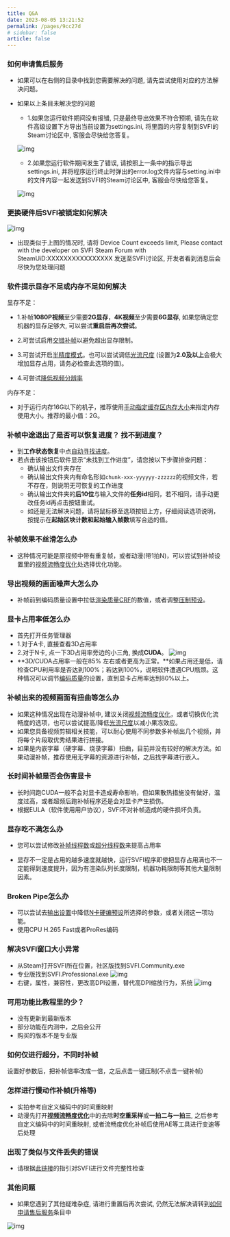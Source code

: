 ```yaml
---
title: Q&A
date: 2023-08-05 13:21:52
permalink: /pages/9cc27d
# sidebar: false
article: false
---
```


### 如何申请售后服务

- 如果可以在右侧的目录中找到您需要解决的问题, 请先尝试使用对应的方法解决问题。

- 如果以上条目未解决您的问题
   - 1.如果您运行软件期间没有报错, 只是最终导出效果不符合预期, 请先在软件高级设置下方导出当前设置为settings.ini, 将里面的内容复制到SVFI的Steam讨论区中, 客服会尽快给您答复。

   ![img](/Statics/UserGuide/34.png)

   - 2.如果您运行软件期间发生了错误, 请按照上一条中的指示导出settings.ini, 并将程序运行终止时弹出的error.log文件内容与setting.ini中的文件内容一起发送到SVFI的Steam讨论区中, 客服会尽快给您答复。

   ![img](/Statics/UserGuide/35.png)

### 更换硬件后SVFI被锁定如何解决

![img](/Statics/UserGuide/44.png)

- 出现类似于上图的情况时, 请将 Device Count exceeds limit, Please contact with the developer on SVFI
Steam Forum with SteamUiD:XXXXXXXXXXXXXXXX 发送至SVFI讨论区, 开发者看到消息后会尽快为您处理问题

### 软件提示显存不足或内存不足如何解决

显存不足：

- 1.补帧**1080P视频**至少需要**2G显存**，**4K视频**至少需要**6G显存**, 如果您确定您机器的显存足够大, 可以尝试**重启后再次尝试**。

- 2.可尝试启用[交错补帧](https://doc.svfi.group/pages/052617/#%E4%BA%A4%E9%94%99%E8%A1%A5%E5%B8%A7)以避免超出显存限制。

- 3.可尝试开启[半精度模式](https://doc.svfi.group/pages/052617/#%E5%8D%8A%E7%B2%BE%E5%BA%A6%E6%A8%A1%E5%BC%8F)。也可以尝试调低[光流尺度](https://doc.svfi.group/pages/052617/#%E5%85%89%E6%B5%81%E5%B0%BA%E5%BA%A6) (设置为**2.0及以上**会极大增加显存占用，请务必检查此选项的值)。

- 4.可尝试[降低视频分辨率](https://doc.svfi.group/pages/052617/#%E8%BE%93%E5%87%BA%E5%88%86%E8%BE%A8%E7%8E%87%E8%AE%BE%E7%BD%AE)

内存不足：

  - 对于运行内存16G以下的机子，推荐使用[手动指定缓存区内存大小](https://doc.svfi.group/pages/052617/#%E6%89%8B%E5%8A%A8%E6%8C%87%E5%AE%9A%E7%BC%93%E5%86%B2%E5%8C%BA%E5%86%85%E5%AD%98%E5%A4%A7%E5%B0%8F)来指定内存使用大小。推荐的最小值：2G。

### 补帧中途退出了是否可以恢复进度？ 找不到进度？

- 到**工作状态恢复**中点[自动寻找进度](https://doc.svfi.group/pages/052617/#%E8%87%AA%E5%8A%A8%E5%AF%BB%E6%89%BE%E8%BF%9B%E5%BA%A6)。
- 若点击该按钮后软件显示“未找到工作进度”，请您按以下步骤排查问题：
  - 确认输出文件夹存在
  - 确认输出文件夹内有命名形如`chunk-xxx-yyyyyy-zzzzzz`的视频文件，若不存在，则说明无可恢复的工作进度
  - 确认输出文件夹的**后10位**与输入文件的**任务id**相同，若不相同，请手动更改任务id再点击按钮重试。
  - 如还是无法解决问题，请将鼠标移至选项按钮上方，仔细阅读选项说明，按提示在**起始区块计数和起始输入帧数**填写合适的值。

### 补帧效果不丝滑怎么办

- 这种情况可能是原视频中带有重复帧，或者动漫(带1拍N)，可以尝试到补帧设置里的[视频流畅度优化](https://doc.svfi.group/pages/052617/#%E8%A7%86%E9%A2%91%E6%B5%81%E7%95%85%E5%BA%A6%E4%BC%98%E5%8C%96)处选择优化功能。

### 导出视频的画面噪声大怎么办

- 补帧前到编码质量设置中拉低[渲染质量CRF](https://doc.svfi.group/pages/052617/#%E8%BE%93%E5%87%BA%E8%AE%BE%E7%BD%AE-%E5%8E%8B%E5%88%B6%E5%8F%82%E6%95%B0%E8%B4%A8%E9%87%8F)的数值，或者调整[压制预设](https://doc.svfi.group/pages/052617/#%E9%80%89%E6%8B%A9%E5%8E%8B%E5%88%B6%E9%A2%84%E8%AE%BE)。

### 显卡占用率低怎么办

- 首先打开任务管理器
- 1.对于A卡, 直接查看3D占用率
- 2.对于N卡, 点一下3D占用率旁边的小三角, 换成**CUDA**。
![img](/Statics/UserGuide/37.png)
- **3D/CUDA占用率一般在85% 左右或者更高为正常。**如果占用还是低，请检查CPU利用率是否达到100%；若达到100%，说明软件遭遇CPU瓶颈。这种情况可以调节[编码质量](https://doc.svfi.group/pages/052617/#%E8%BE%93%E5%87%BA%E8%AE%BE%E7%BD%AE-%E5%8E%8B%E5%88%B6%E5%8F%82%E6%95%B0%E8%B4%A8%E9%87%8F)的设置，直到显卡占用率达到80%以上。

### 补帧出来的视频画面有扭曲等怎么办

- 如果这种情况出现在动漫补帧中, 建议关闭[视频流畅度优化](https://doc.svfi.group/pages/052617/#%E8%A7%86%E9%A2%91%E6%B5%81%E7%95%85%E5%BA%A6%E4%BC%98%E5%8C%96)，或者切换优化流畅度的选项，也可以尝试提高/降低[光流尺度](https://doc.svfi.group/pages/052617/#%E5%85%89%E6%B5%81%E5%B0%BA%E5%BA%A6)以减小果冻效应。
- 如果您具备视频剪辑相关技能，可以耐心使用不同参数多补帧出几个视频，并将每个片段取优秀结果进行拼接。
- 如果是内嵌字幕（硬字幕、烧录字幕）扭曲，目前并没有较好的解决方法。如果动漫补帧，推荐使用无字幕的资源进行补帧，之后找字幕进行嵌入。

### 长时间补帧是否会伤害显卡

- 长时间跑CUDA一般不会对显卡造成寿命影响，但如果散热措施没有做好，温度过高，或者超频后跑补帧程序还是会对显卡产生损伤。
- 根据EULA（软件使用用户协议），SVFI不对补帧造成的硬件损坏负责。

### 显存吃不满怎么办

- 您可以尝试修改[补帧线程数](https://doc.svfi.group/pages/052617/#%E8%A1%A5%E5%B8%A7%E7%BA%BF%E7%A8%8B%E6%95%B0)或[超分线程数](https://doc.svfi.group/pages/052617/#%E8%B6%85%E5%88%86%E7%BA%BF%E7%A8%8B%E6%95%B0)来提高占用率

- 显存不一定是占用的越多速度就越快，运行SVFI程序即使把显存占用满也不一定能得到速度提升，因为有渲染队列长度限制，机器功耗限制等其他大量限制因素。

### Broken Pipe怎么办

- 可以尝试去[输出设置](https://doc.svfi.group/pages/052617/#%E8%BE%93%E5%87%BA%E8%AE%BE%E7%BD%AE-%E5%8E%8B%E5%88%B6%E5%8F%82%E6%95%B0%E8%B4%A8%E9%87%8F)中降低[N卡硬编预设](https://doc.svfi.group/pages/052617/#n%E5%8D%A1%E7%A1%AC%E7%BC%96%E9%A2%84%E8%AE%BE)所选择的参数，或者关闭这一项功能。
- 使用CPU H.265 Fast或者ProRes编码

### 解决SVFI窗口大小异常

- 从Steam打开SVFI所在位置，社区版找到SVFI.Community.exe
- 专业版找到SVFI.Professional.exe
![img](/Statics/UserGuide/38.png)
- 右键，属性，兼容性，更改高DPI设置，替代高DPI缩放行为，系统
![img](/Statics/UserGuide/39.png)

### 可用功能比教程里的少？

- 没有更新到最新版本
- 部分功能在内测中，之后会公开
- 购买的版本不是专业版

### 如何仅进行超分，不同时补帧

   设置好参数后，把补帧倍率改成一倍，之后点击一键压制(不点击一键补帧)

### 怎样进行慢动作补帧(升格等)

- 实拍参考自定义编码中的时间重映射
- 动漫先打开[**视频流畅度优化**](https://doc.svfi.group/pages/052617/#%E8%A7%86%E9%A2%91%E6%B5%81%E7%95%85%E5%BA%A6%E4%BC%98%E5%8C%96)中的去除**时空重采样**或**一拍二与一拍三**, 之后参考自定义编码中的时间重映射, 或者流畅度优化补帧后使用AE等工具进行变速等后处理


### 出现了类似与文件丢失的错误

- 请根据[此链接](https://help.steampowered.com/zh/faqs/view/0C48-FCBD-DA71-93EB)的指引对SVFI进行文件完整性检查

### 其他问题

- 如果您遇到了其他疑难杂症, 请进行重置后再次尝试, 仍然无法解决请转到[如何申请售后服务](https://doc.svfi.group/pages/9cc27d/#%E5%A6%82%E4%BD%95%E7%94%B3%E8%AF%B7%E5%94%AE%E5%90%8E%E6%9C%8D%E5%8A%A1)条目中

![img](/Statics/UserGuide/36.png)
